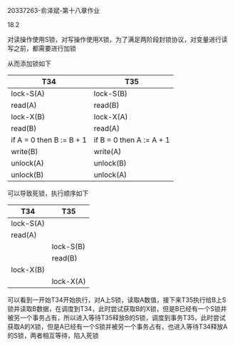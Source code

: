 20337263-俞泽斌-第十八章作业

18.2

对读操作使用S锁，对写操作使用X锁，为了满足两阶段封锁协议，对变量进行读写之前，都需要进行加锁  

从而添加锁如下

| T34                      | T35                      |
| ------------------------ | ------------------------ |
| lock-S(A)                | lock-S(B)                |
| read(A)                  | read(B)                  |
| lock-X(B)                | lock-X(A)                |
| read(B)                  | read(A)                  |
| if A = 0 then B := B + 1 | if B = 0 then A := A + 1 |
| write(B)                 | write(A)                 |
| unlock(A)                | unlock(B)                |
| unlock(B)                | unlock(A)                |

可以导致死锁，执行顺序如下

| T34       | T35       |
| --------- | --------- |
| lock-S(A) |           |
| read(A)   |           |
|           | lock-S(B) |
|           | read(B)   |
| lock-X(B) |           |
|           | lock-X(A) |

可以看到一开始T34开始执行，对A上S锁，读取A数值，接下来T35执行给B上S锁并读取B数据，在调度到T34，此时尝试获取B的X锁，但是B已经有一个S锁并被另一个事务占有，所以进入等待T35释放B的S锁，调度到事务T35，此时尝试获取A的X锁，但是A已经有一个S锁并被另一个事务占有，也进入等待T34释放A的S锁，两者相互等待，陷入死锁